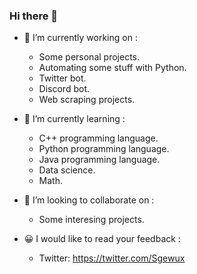 ### Hi there 👋

- 🔭 I’m currently working on :
	- Some personal projects.
	- Automating some stuff with Python.
	- Twitter bot.
	- Discord bot.
	- Web scraping projects.
	
- 🌱 I’m currently learning :
	- C++ programming language.
	- Python programming language.
	- Java programming language.
	- Data science.
	- Math.
	
- 👯 I’m looking to collaborate on  :
	- Some interesing projects.
	
- 😀 I would like to read your feedback :
	- Twitter: https://twitter.com/Sgewux

